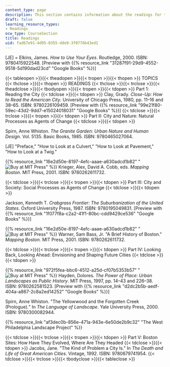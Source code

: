 ```yaml
---
content_type: page
description: This section contains information about the readings for the semester.
draft: false
learning_resource_types:
- Readings
ocw_type: CourseSection
title: Readings
uid: fad67e91-4d95-0355-dde9-3f0776b43ed1
---
```

\[JE\] = Elkins, James. *How to Use Your Eyes*. Routledge, 2000. ISBN: 9780415922548. \[Preview with {{% resource_link "31287f91-29d9-4552-9518-5d190dad23cd" "Google Books" %}}\]

{{< tableopen >}}{{< theadopen >}}{{< tropen >}}{{< thopen >}}
TOPICS
{{< thclose >}}{{< thopen >}}
READINGS
{{< thclose >}}{{< trclose >}}{{< theadclose >}}{{< tbodyopen >}}{{< tropen >}}{{< tdopen >}}
Part 1: Reading the City
{{< tdclose >}}{{< tdopen >}}
Clay, Grady. *Close-Up: How to Read the American City*. University of Chicago Press, 1980, pp. 11–16 and 38–65. ISBN: 9780226109459. \[Preview with {{% resource_link "99e21f80-59ec-43d2-9dd7-e15024018031" "Google Books" %}}\]
{{< tdclose >}}{{< trclose >}}{{< tropen >}}{{< tdopen >}}
Part II: City and Nature: Natural Processes as Agents of Change
{{< tdclose >}}{{< tdopen >}}

Spirn, Anne Whiston. *The Granite Garden: Urban Nature and Human Design*. Vol. 5135. Basic Books, 1985. ISBN: 9780465027064.

\[JE\] "Preface," "How to Look at a Culvert," "How to Look at Pavement," "How to Look at a Twig."

{{% resource_link "16e2d50e-8197-4efc-aaae-a630adcd1b82" "![Buy at MIT Press](/images/mp_logo.gif)" %}} Krieger, Alex, David A. Cobb, eds. *Mapping Boston*. MIT Press, 2001. ISBN: 9780262611732.

{{< tdclose >}}{{< trclose >}}{{< tropen >}}{{< tdopen >}}
Part III: City and Society: Social Processes as Agents of Change
{{< tdclose >}}{{< tdopen >}}

Jackson, Kenneth T. *Crabgrass Frontier: The Suburbanization of the United States*. Oxford University Press, 1987. ISBN: 9780195049831. \[Preview with {{% resource_link "1f077f8a-c2a2-41f1-80bc-cdd9429ce536" "Google Books" %}}\]

{{% resource_link "16e2d50e-8197-4efc-aaae-a630adcd1b82" "![Buy at MIT Press](/images/mp_logo.gif)" %}} Warner, Sam Bass, Jr. "A Brief History of Boston." *Mapping Boston.* MIT Press, 2001. ISBN: 9780262611732.

{{< tdclose >}}{{< trclose >}}{{< tropen >}}{{< tdopen >}}
Part IV: Looking Back, Looking Ahead: Envisioning and Shaping Future Cities
{{< tdclose >}}{{< tdopen >}}

{{% resource_link "972f5fea-bbc6-4512-a25d-cf07b5353b57" "![Buy at MIT Press](/images/mp_logo.gif)" %}} Hayden, Dolores. *The Power of Place: Urban Landscapes as Public History*. MIT Press, 1997, pp. 14–43 and 226–38. ISBN: 9780262581523. \[Preview with {{% resource_link "d2dc2b5b-aedf-404a-a867-2c8a2ed14252" "Google Books" %}}\]

Spirn, Anne Whiston. "The Yellowwood and the Forgotten Creek (Prologue)*.*" In *The Language of Landscape*. Yale University Press, 2000. ISBN: 9780300082944.

{{% resource_link "af3dec0b-856e-471a-943e-6e50de2b9c32" "The West Philadelphia Landscape Project" %}}

{{< tdclose >}}{{< trclose >}}{{< tropen >}}{{< tdopen >}}
Part V: Boston Sites: How Have They Evolved, Where Are They Headed
{{< tdclose >}}{{< tdopen >}}
Jacobs, Jane. "The Kind of Problem a City Is." In *The Death and Life of Great American Cities*. Vintage, 1992. ISBN: 9780679741954.
{{< tdclose >}}{{< trclose >}}{{< tbodyclose >}}{{< tableclose >}}